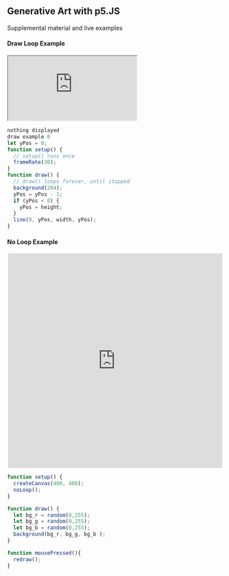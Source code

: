 ## Generative Art with p5.JS

Supplemental material and live examples

#### Draw Loop Example

<iframe src="https://editor.p5js.org/kellbot/full/OBgkvwDgW"></iframe>

```JavaScript
nothing displayed
draw example 0
let yPos = 0;
function setup() {
  // setup() runs once
  frameRate(30);
}
function draw() {
  // draw() loops forever, until stopped
  background(204);
  yPos = yPos - 1;
  if (yPos < 0) {
    yPos = height;
  }
  line(0, yPos, width, yPos);
}
```

#### No Loop Example

<iframe frameborder="0" style="height: 500px; width: 500px; margin: 0 auto; display: block;" src="https://editor.p5js.org/kellbot/full/sCHy3Rm_N"></iframe>

```JavaScript
function setup() {
  createCanvas(400, 400);
  noLoop();
}

function draw() {
  let bg_r = random(0,255);
  let bg_g = random(0,255);
  let bg_b = random(0,255);
  background(bg_r, bg_g, bg_b ); 
}

function mousePressed(){
  redraw();
}
```
